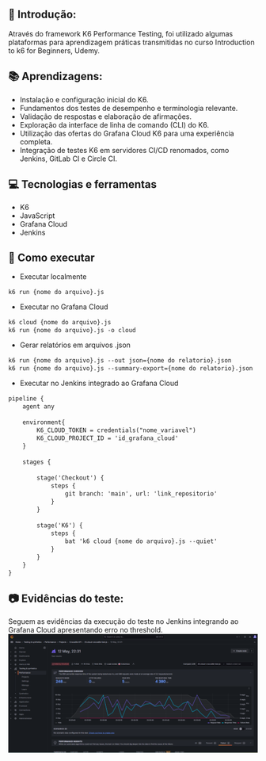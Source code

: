 ## 🚀 Introdução:

Através do framework K6 Performance Testing, foi utilizado algumas plataformas para aprendizagem práticas transmitidas no curso Introduction to k6 for Beginners, Udemy.

## 📚 Aprendizagens:
- Instalação e configuração inicial do K6.
- Fundamentos dos testes de desempenho e terminologia relevante.
- Validação de respostas e elaboração de afirmações.
- Exploração da interface de linha de comando (CLI) do K6.
- Utilização das ofertas do Grafana Cloud K6 para uma experiência completa.
- Integração de testes K6 em servidores CI/CD renomados, como Jenkins, GitLab CI e Circle CI.

## 💻 Tecnologias e ferramentas
- K6
- JavaScript
- Grafana Cloud
- Jenkins

## 🤖 Como executar
- Executar localmente

```
k6 run {nome do arquivo}.js
```

- Executar no Grafana Cloud

```
k6 cloud {nome do arquivo}.js
k6 run {nome do arquivo}.js -o cloud  
```

- Gerar relatórios em arquivos .json

```
k6 run {nome do arquivo}.js --out json={nome do relatorio}.json
k6 run {nome do arquivo}.js --summary-export={nome do relatorio}.json
```

- Executar no Jenkins integrado ao Grafana Cloud
```
pipeline {
    agent any

    environment{
        K6_CLOUD_TOKEN = credentials("nome_variavel")
        K6_CLOUD_PROJECT_ID = 'id_grafana_cloud'
    }

    stages {
        
        stage('Checkout') {
            steps {
                git branch: 'main', url: 'link_repositorio'
            }
        }
        
        stage('K6') {
            steps {
                bat 'k6 cloud {nome do arquivo}.js --quiet'
            }
        }
    }
}
```

## 📷 Evidências do teste:
Seguem as evidências da execução do teste no Jenkins integrando ao Grafana Cloud apresentando erro no threshold.
![alt text](image.png)